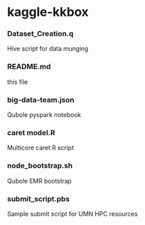 # kaggle-kkbox


### Dataset_Creation.q 
Hive script for data munging

### README.md	
this file

### big-data-team.json	
Qubole pyspark notebook

### caret model.R
Multicore caret R script

### node_bootstrap.sh
Qubole EMR bootstrap

### submit_script.pbs
Sample submit script for UMN HPC resources
